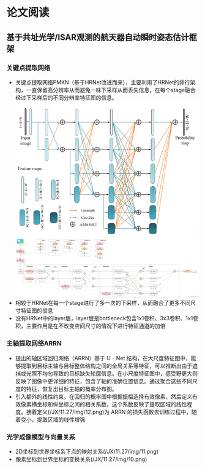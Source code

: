 ﻿# 论文阅读

## 基于共址光学/ISAR观测的航天器自动瞬时姿态估计框架

### 关键点提取网络

 - 关键点提取网络PMKN（基于HRNet改进而来），主要利用了HRNet的并行架构，一直保留高分辨率从而避免一味下采样从而丢失信息，在每个stage融合经过下采样后的不同分辨率特征图的信息。![输入图片说明](/JX/11.27/img/PMKN.png)![输入图片说明](/JX/11.27/img/HRNet.png)
 - 相较于HRNet在每一个stage进行了多一次的下采样，从而融合了更多不同尺寸特征图的信息
 - 没有HRNet中的layer层，layer层是bottleneck包含1x1卷积、3x3卷积、1x1卷积，主要作用是在不改变空间尺寸的情况下进行特征通道的加倍
 ### 主轴提取网络ARRN
  
 -   提出的轴区域回归网络（ARRN）基于 U - Net 结构，在大尺度特征图中，能够提取到目标主轴与目标整体结构之间的全局关系等特征，可以推断出由于遮挡或光照不均匀导致的目标缺失轮廓信息。在小尺度特征图中，感受野更大则反映了图像中更详细的特征，包含了轴的准确位置信息。通过聚合这些不同尺度的特征，恢复出目标主轴的概率分布图。
 -   引入额外的线性约束，在回归的概率图中根据振幅选择有效像素，然后定义有效像素横坐标和纵坐标之间的相关系数，这个系数反映了提取区域的线性程度。接着定义(/JX/11.27/img/12.png)为 ARRN 的损失函数去训练过程中，随着变小，提取区域的线性增强
 ### **光学成像模型与向量关系**
 
 - 2D坐标到世界坐标系下点的映射关系(/JX/11.27/img/11.png)
 - 像素坐标到世界坐标的变换关系(/JX/11.27/img/10.png)

